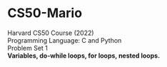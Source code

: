 # CS50-Mario
Harvard CS50 Course (2022) <br/>
Programming Language: C and Python <br/>
Problem Set 1 <br/>
<b> Variables, do-while loops, for loops, nested loops. </b>

